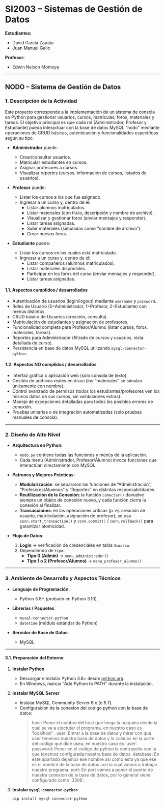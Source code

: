 # SI2003 – Sistemas de Gestión de Datos

**Estudiantes:**  
- David García Zapata
- Juan Manuel Gallo 

**Profesor:**  
- Edwin Nelson Montoya

---

## NODO – Sistema de Gestión de Datos

### 1. Descripción de la Actividad

Este proyecto corresponde a la implementación de un sistema de consola en Python para gestionar usuarios, cursos, matrículas, foros, materiales y tareas. El objetivo principal es que cada rol (Administrador, Profesor y Estudiante) pueda interactuar con la base de datos MySQL “nodo” mediante operaciones de CRUD básicas, autenticación y funcionalidades específicas según su tipo.

- **Administrador** puede:
  - Crear/consultar usuarios.
  - Matricular estudiantes en cursos.
  - Asignar profesores a cursos.
  - Visualizar reportes (cursos, información de cursos, listados de usuarios).

- **Profesor** puede:
  - Listar los cursos a los que fue asignado.
  - Ingresar a un curso y, dentro de él:
    - Listar alumnos matriculados.
    - Listar materiales (con título, descripción y nombre de archivo).
    - Visualizar y gestionar foros (enviar mensajes y responder).
    - Listar tareas asignadas.
    - Subir materiales (simulados como “nombre de archivo”).
    - Crear nuevos foros.

- **Estudiante** puede:
  - Listar los cursos en los cuales está matriculado.
  - Ingresar a un curso y, dentro de él:
    - Listar compañeros (alumnos matriculados).
    - Listar materiales disponibles.
    - Participar en los foros del curso (enviar mensajes y responder).
    - Listar tareas asignadas.
  
#### 1.1. Aspectos cumplidos / desarrollados
- Autenticación de usuarios (login/logout) mediante `username` y `password`.
- Roles de Usuario (0=Administrador, 1=Profesor, 2=Estudiante) con menús distintos.
- CRUD básico de Usuarios (creación, consulta).
- Matriculación de estudiantes y asignación de profesores.
- Funcionalidad completa para Profesor/Alumno (listar cursos, foros, materiales, tareas).
- Reportes para Administrador (filtrado de cursos y usuarios, vista detallada de curso).
- Persistencia en base de datos MySQL utilizando `mysql-connector-python`.

#### 1.2. Aspectos **NO** cumplidos / desarrollados
- Interfaz gráfica o aplicación web (solo consola de texto).
- Gestión de archivos reales en disco (los “materiales” se simulan únicamente con nombre).
- Control avanzado de permisos (todos los estudiantes/profesores ven los mismos datos de sus cursos, sin validaciones extras).
- Manejo de excepciones detalladas para todos los posibles errores de conexión.
- Pruebas unitarias o de integración automatizadas (solo pruebas manuales de consola).

---

### 2. Diseño de Alto Nivel

- **Arquitectura en Python**:  
  - `nodo.py` contiene todas las funciones y menús de la aplicación.
  - Cada menú (Administrador, Profesor/Alumno) invoca funciones que interactúan directamente con MySQL.

- **Patrones y Mejores Prácticas**:  
  - **Modularización**: se separaron las funciones de “Administración”, “Profesores/Alumnos” y “Reportes” en distintas responsabilidades.  
  - **Reutilización de la Conexión**: la función `conectar()` devuelve siempre un objeto de conexión nuevo, y cada función cierra la conexión al finalizar.  
  - **Transacciones**: en las operaciones críticas (p. ej. creación de usuario, matriculación, asignación de profesor), se usa `conn.start_transaction()` y `conn.commit()` / `conn.rollback()` para garantizar atomicidad.

- **Flujo de Datos**:  
  1. **Login** → verificación de credenciales en tabla `Usuario`.  
  2. Dependiendo de `tipo`:
     - **Tipo 0 (Admin)** → `menu_administrador()`  
     - **Tipo 1 o 2 (Profesor/Alumno)** → `menu_profesor_alumno()`

---

### 3. Ambiente de Desarrollo y Aspectos Técnicos

- **Lenguaje de Programación**:  
  - Python 3.8+ (probado en Python 3.10).

- **Librerías / Paquetes**:  
  - `mysql-connector-python` 
  - `datetime` (módulo estándar de Python)

- **Servidor de Base de Datos**:  
  - MySQL 
----

#### 3.1. Preparación del Entorno

1. **Instalar Python**  
   - Descargar e instalar Python 3.8+ desde [python.org](https://www.python.org/downloads/).  
   - En Windows, marcar “Add Python to PATH” durante la instalación.

2. **Instalar MySQL Server**  
   - Instalar MySQL Community Server 8.x (o 5.7).
   - Configuracion de la conexion del codigo python con la base de datos:
     > host: Poner el nombre del host que tenga la maquina desde la cual se va a ejectutar el programa, en nuestro caso es 'localhost' .
     > user: Entrar a la base de datos y mirar con que user tenemos nuestra base de datos y lo colacos en la parte del codigo que dice usea, en nuestro caso es 'user'.
     > password: Poner en el codigo de python la contraseña con la que tenemos configurada nuestra base de datos.
     > database: En este apartado dejamos ese nombre asi como esta ya que ese es el nombre de la base de datos con la cual vamos a trabajar nuestro programa.
     > port: En port vamos a poner el puerto de nuestra conexion de la base de datos, por lo general viene configurado como '3306'.

3. **Instalar `mysql-connector-python`**  
   ```bash
   pip install mysql-connector-python
